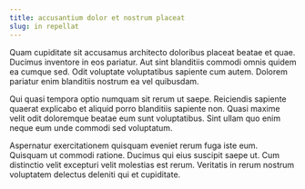```yaml
---
title: accusantium dolor et nostrum placeat
slug: in repellat
---
```


Quam cupiditate sit accusamus architecto doloribus placeat beatae et quae. Ducimus inventore in eos pariatur. Aut sint blanditiis commodi omnis quidem ea cumque sed. Odit voluptate voluptatibus sapiente cum autem. Dolorem pariatur enim blanditiis nostrum ea vel quibusdam.

Qui quasi tempora optio numquam sit rerum ut saepe. Reiciendis sapiente quaerat explicabo et aliquid porro blanditiis sapiente non. Quasi maxime velit odit doloremque beatae eum sunt voluptatibus. Sint ullam quo enim neque eum unde commodi sed voluptatum.

Aspernatur exercitationem quisquam eveniet rerum fuga iste eum. Quisquam ut commodi ratione. Ducimus qui eius suscipit saepe ut. Cum distinctio velit excepturi velit molestias est rerum. Veritatis in rerum nostrum voluptatem delectus deleniti qui et cupiditate.
